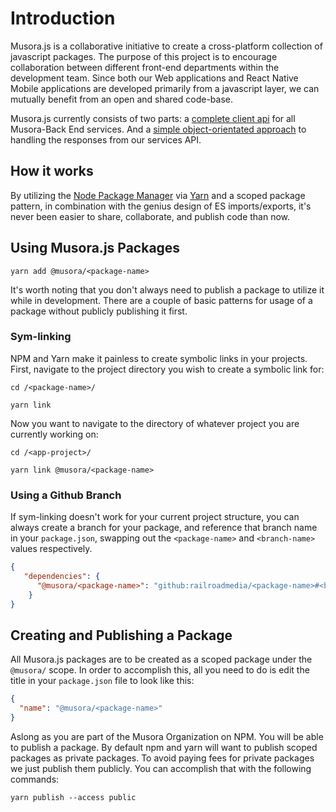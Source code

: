 # Introduction

Musora.js is a collaborative initiative to create a cross-platform collection of javascript packages.
The purpose of this project is to encourage collaboration between different front-end departments within the development
team. Since both our Web applications and React Native Mobile applications are developed primarily from a javascript
layer, we can mutually benefit from an open and shared code-base.

Musora.js currently consists of two parts: a [complete client api](https://github.com/railroadmedia/js-services)
for all Musora-Back End services. And a [simple object-orientated approach](https://github.com/railroadmedia/js-models)
to handling the responses from our services API.

## How it works

By utilizing the [Node Package Manager](https://www.npmjs.com/) via [Yarn](https://yarnpkg.com/lang/en/) and a scoped
package pattern, in combination with the genius design of ES imports/exports, it's never been easier to share,
collaborate, and publish code than now.

## Using Musora.js Packages

`yarn add @musora/<package-name>`

It's worth noting that you don't always need to publish a package to utilize it while in development. 
There are a couple of basic patterns for usage of a package without publicly publishing it first.

### Sym-linking

NPM and Yarn make it painless to create symbolic links in your projects. First, navigate to the project directory
you wish to create a symbolic link for:

`cd /<package-name>/`

`yarn link`

Now you want to navigate to the directory of whatever project you are currently working on:

`cd /<app-project>/`

`yarn link @musora/<package-name>`

### Using a Github Branch

If sym-linking doesn't work for your current project structure, you can always create a branch for your package, and
reference that branch name in your `package.json`, swapping out the `<package-name>` and `<branch-name>` values
respectively.

```json
{
   "dependencies": {
      "@musora/<package-name>": "github:railroadmedia/<package-name>#<branch-name>"
    }
}
```

## Creating and Publishing a Package

All Musora.js packages are to be created as a scoped package under the `@musora/` scope. In order to accomplish this,
all you need to do is edit the title in your `package.json` file to look like this:
```json
{
  "name": "@musora/<package-name>"
}
```

Aslong as you are part of the Musora Organization on NPM. You will be able to publish a package.
By default npm and yarn will want to publish scoped packages as private packages. To avoid paying fees for private
packages we just publish them publicly. You can accomplish that with the following commands:

`yarn publish --access public`

